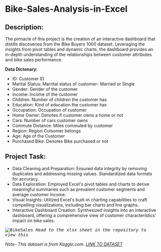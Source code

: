# Bike-Sales-Analysis-in-Excel

## Description:
The pinnacle of this project is the creation of an interactive dashboard that distills discoveries from the Bike Buyers 1000 dataset. Leveraging the insights from pivot tables and dynamic charts, the dashboard provides an in-depth understanding of the relationships between customer attributes and bike sales performance.

**Data Dictonary:**
- ID: Customer ID
- Marital Status: Marrital status of customer- Married or Single
- Gender: Gender of the customer
- Income: Income of the customer
- Children: Number of children the customer has
- Education: Kind of education the customer has
- Occupation: Occupation of customer
- Home Owner: Denotes if customer owns a home or not
- Cars: Number of cars customer owns
- Commute Distance: Miles commuted by customer
- Region: Region Cutsomer belongs
- Age: Age of the Customer
- Purchased Bike: Denotes Bike purchased or not  

## Project Task:
- Data Cleaning and Preparation: Ensured data integrity by removing duplicates and addressing missing values. Standardized data formats for accuracy.
- Data Exploration: Employed Excel's pivot tables and charts to derive meaningful summaries such as prevalent customer segments and average customer income.
- Visual Insights: Utilized Excel's built-in charting capabilities to craft compelling visualizations, including bar charts and line graphs.
- Interactive Dashboard Creation: Synthesized insights into an interactive dashboard, offering a comprehensive view of customer characteristics' impact on bike sales.

<kbd>![BikeSales](https://github.com/IamAmishaG/Bike-Sales-Analysis-in-Excel/assets/132007481/0ca7f724-db46-4373-8b72-0cc6cc4a1377)
*Head to the xlsx sheet in the repository to view this*

*Note-
This dataset is from Kaggle.com.
[LINK TO DATASET](https://www.kaggle.com/datasets/heeraldedhia/bike-buyers)*
